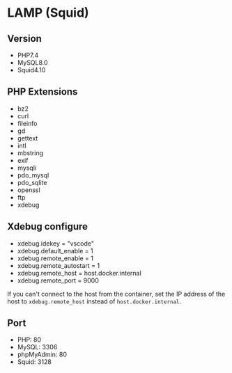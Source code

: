 # LAMP (Squid)

## Version
- PHP7.4
- MySQL8.0
- Squid4.10

## PHP Extensions 
- bz2
- curl
- fileinfo
- gd
- gettext
- intl
- mbstring
- exif
- mysqli
- pdo_mysql
- pdo_sqlite
- openssl
- ftp
- xdebug

## Xdebug configure
- xdebug.idekey = "vscode"
- xdebug.default_enable = 1
- xdebug.remote_enable = 1
- xdebug.remote_autostart = 1
- xdebug.remote_host = host.docker.internal
- xdebug.remote_port = 9000

If you can't connect to the host from the container, set the IP address of the host to `xdebug.remote_host` instead of `host.docker.internal`.

## Port
- PHP: 80
- MySQL: 3306
- phpMyAdmin: 80
- Squid: 3128